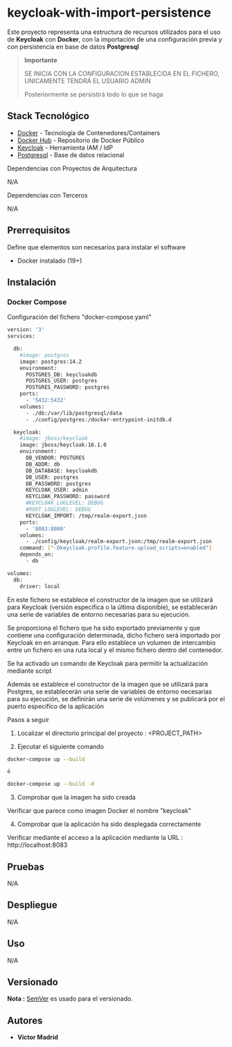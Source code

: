 
# keycloak-with-import-persistence

Este proyecto representa una estructura de recursos utilizados para el uso de **Keycloak** con **Docker**, con la importación
de una configuración previa y con persistencia
en base de datos **Postgresql**

>**Importante**
>
>SE INICIA CON LA CONFIGURACION ESTABLECIDA EN EL FICHERO, UNICAMENTE TENDRÁ EL USUARIO ADMIN
> 
>Posteriormente se persistirá todo lo que se haga



## Stack Tecnológico

* [Docker](https://www.docker.com/) - Tecnología de Contenedores/Containers
* [Docker Hub](https://hub.docker.com/) - Repositorio de Docker Público
* [Keycloak](https://www.keycloak.org/) - Herramienta IAM / IdP
* [Postgresql](https://www.postgresql.org/) - Base de datos relacional

Dependencias con Proyectos de Arquitectura

N/A

Dependencias con Terceros

N/A





## Prerrequisitos

Define que elementos son necesarios para instalar el software

* Docker instalado (19+)





## Instalación

### Docker Compose

Configuración del fichero "docker-compose.yaml"

```bash
version: '3'
services:

  db:
    #image: postgres
    image: postgres:14.2
    environment: 
      POSTGRES_DB: keycloakdb
      POSTGRES_USER: postgres
      POSTGRES_PASSWORD: postgres
    ports:
      - '5432:5432'
    volumes:
      - ./db:/var/lib/postgresql/data
      - ./config/postgres:/docker-entrypoint-initdb.d

  keycloak:
    #image: jboss/keycloak
    image: jboss/keycloak:16.1.0
    environment:
      DB_VENDOR: POSTGRES
      DB_ADDR: db
      DB_DATABASE: keycloakdb
      DB_USER: postgres
      DB_PASSWORD: postgres
      KEYCLOAK_USER: admin
      KEYCLOAK_PASSWORD: password
      #KEYCLOAK_LOGLEVEL: DEBUG
      #ROOT_LOGLEVEL: DEBUG
      KEYCLOAK_IMPORT: /tmp/realm-export.json
    ports:
      - '8083:8080'
    volumes:
      - ./config/keycloak/realm-export.json:/tmp/realm-export.json
    command: ["-Dkeycloak.profile.feature.upload_scripts=enabled"]
    depends_on:
      - db

volumes:
  db:
    driver: local
```

En este fichero se establece el constructor de la imagen que se utilizará para Keycloak (versión específica o la última disponible), se establecerán una serie de variables de entorno necesarias para su ejecución.

Se proporciona el fichero que ha sido exportado previamente y que contiene una configuración determinada, dicho fichero será importado por Keycloak en en arranque. Para ello establece un volumen de intercambio entre un fichero en una ruta local y el mismo fichero dentro del contenedor.

Se ha activado un comando de Keycloak para permitir la actualización mediante script

Además se establece el constructor de la imagen que se utilizará para Postgres, se establecerán una serie de variables de entorno necesarias para su ejecución, se definirán una serie de volúmenes y se publicará por el puerto específico de la aplicación


Pasos a seguir


1. Localizar el directorio principal del proyecto : <PROJECT_PATH>

2. Ejecutar el siguiente comando

```bash
docker-compose up --build

ó

docker-compose up --build -d
```

3. Comprobar que la imagen ha sido creada

Verificar que parece como imagen Docker el nombre "keycloak"

4. Comprobar que la aplicación ha sido desplegada correctamente

Verificar mediante el acceso a la aplicación mediante la URL : http://localhost:8083





## Pruebas

N/A





## Despliegue

N/A





## Uso

N/A



## Versionado

**Nota :** [SemVer](http://semver.org/) es usado para el versionado.





## Autores

* **Víctor Madrid**

